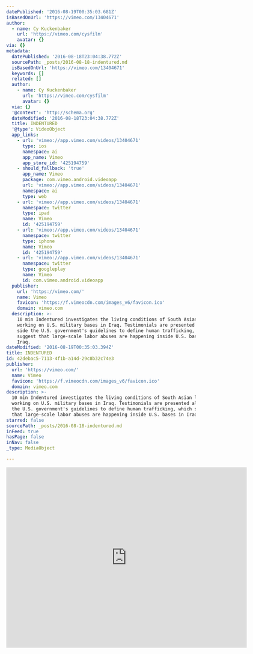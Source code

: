 ```yaml
---
datePublished: '2016-08-19T00:35:03.681Z'
isBasedOnUrl: 'https://vimeo.com/13404671'
author:
  - name: Cy Kuckenbaker
    url: 'https://vimeo.com/cysfilm'
    avatar: {}
via: {}
metadata:
  datePublished: '2016-08-18T23:04:38.772Z'
  sourcePath: _posts/2016-08-18-indentured.md
  isBasedOnUrl: 'https://vimeo.com/13404671'
  keywords: []
  related: []
  author:
    - name: Cy Kuckenbaker
      url: 'https://vimeo.com/cysfilm'
      avatar: {}
  via: {}
  '@context': 'http://schema.org'
  dateModified: '2016-08-18T23:04:38.772Z'
  title: INDENTURED
  '@type': VideoObject
  app_links:
    - url: 'vimeo://app.vimeo.com/videos/13404671'
      type: ios
      namespace: ai
      app_name: Vimeo
      app_store_id: '425194759'
    - should_fallback: 'true'
      app_name: Vimeo
      package: com.vimeo.android.videoapp
      url: 'vimeo://app.vimeo.com/videos/13404671'
      namespace: ai
      type: web
    - url: 'vimeo://app.vimeo.com/videos/13404671'
      namespace: twitter
      type: ipad
      name: Vimeo
      id: '425194759'
    - url: 'vimeo://app.vimeo.com/videos/13404671'
      namespace: twitter
      type: iphone
      name: Vimeo
      id: '425194759'
    - url: 'vimeo://app.vimeo.com/videos/13404671'
      namespace: twitter
      type: googleplay
      name: Vimeo
      id: com.vimeo.android.videoapp
  publisher:
    url: 'https://vimeo.com/'
    name: Vimeo
    favicon: 'https://f.vimeocdn.com/images_v6/favicon.ico'
    domain: vimeo.com
  description: >-
    10 min Indentured investigates the living conditions of South Asian laborers
    working on U.S. military bases in Iraq. Testimonials are presented along
    side the U.S. government's guidelines to define human trafficking, which
    suggest that large-scale labor abuses are happening inside U.S. bases in
    Iraq.
dateModified: '2016-08-19T00:35:03.394Z'
title: INDENTURED
id: 42debac5-7113-4f1b-a14d-29c8b32c74e3
publisher:
  url: 'https://vimeo.com/'
  name: Vimeo
  favicon: 'https://f.vimeocdn.com/images_v6/favicon.ico'
  domain: vimeo.com
description: >-
  10 min Indentured investigates the living conditions of South Asian laborers
  working on U.S. military bases in Iraq. Testimonials are presented along side
  the U.S. government's guidelines to define human trafficking, which suggest
  that large-scale labor abuses are happening inside U.S. bases in Iraq.
starred: false
sourcePath: _posts/2016-08-18-indentured.md
inFeed: true
hasPage: false
inNav: false
_type: MediaObject

---
```

<iframe src="https://cdn.embedly.com/widgets/media.html?src=https%3A%2F%2Fplayer.vimeo.com%2Fvideo%2F13404671&amp;url=https%3A%2F%2Fvimeo.com%2F13404671&amp;image=https%3A%2F%2Fi.vimeocdn.com%2Fvideo%2F102685815_640.jpg&amp;key=b7d04c9b404c499eba89ee7072e1c4f7&amp;type=text%2Fhtml&amp;schema=vimeo" width="640" height="480" scrolling="no" frameborder="0" allowfullscreen="" style=""></iframe>